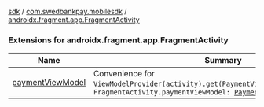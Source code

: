 [sdk](../../index.md) / [com.swedbankpay.mobilesdk](../index.md) / [androidx.fragment.app.FragmentActivity](./index.md)

### Extensions for androidx.fragment.app.FragmentActivity

| Name | Summary |
|---|---|
| [paymentViewModel](payment-view-model.md) | Convenience for `ViewModelProvider(activity).get(PaymentViewModel::class.java)`.`val FragmentActivity.paymentViewModel: `[`PaymentViewModel`](../-payment-view-model/index.md) |
